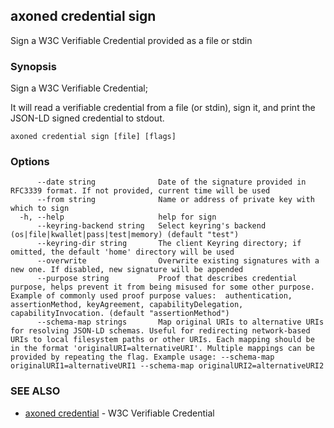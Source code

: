## axoned credential sign

Sign a W3C Verifiable Credential provided as a file or stdin

### Synopsis

Sign a W3C Verifiable Credential;

It will read a verifiable credential from a file (or stdin), sign it, and print the JSON-LD signed credential to stdout.

```
axoned credential sign [file] [flags]
```

### Options

```
      --date string              Date of the signature provided in RFC3339 format. If not provided, current time will be used
      --from string              Name or address of private key with which to sign
  -h, --help                     help for sign
      --keyring-backend string   Select keyring's backend (os|file|kwallet|pass|test|memory) (default "test")
      --keyring-dir string       The client Keyring directory; if omitted, the default 'home' directory will be used
      --overwrite                Overwrite existing signatures with a new one. If disabled, new signature will be appended
      --purpose string           Proof that describes credential purpose, helps prevent it from being misused for some other purpose. Example of commonly used proof purpose values:  authentication, assertionMethod, keyAgreement, capabilityDelegation, capabilityInvocation. (default "assertionMethod")
      --schema-map strings       Map original URIs to alternative URIs for resolving JSON-LD schemas. Useful for redirecting network-based URIs to local filesystem paths or other URIs. Each mapping should be in the format 'originalURI=alternativeURI'. Multiple mappings can be provided by repeating the flag. Example usage: --schema-map originalURI1=alternativeURI1 --schema-map originalURI2=alternativeURI2
```

### SEE ALSO

* [axoned credential](axoned_credential.md)	 - W3C Verifiable Credential

